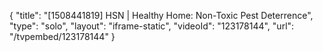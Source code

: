 {
    "title": "[1508441819] HSN | Healthy Home: Non-Toxic Pest Deterrence",
    "type": "solo",
    "layout": "iframe-static",
    "videoId": "123178144",
    "url": "\/tvpembed\/123178144"
}